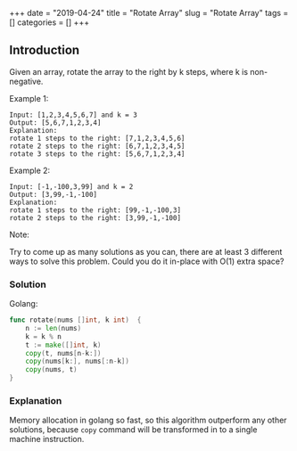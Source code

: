 +++
date = "2019-04-24"
title = "Rotate Array"
slug = "Rotate Array"
tags = []
categories = []
+++

## Introduction

Given an array, rotate the array to the right by k steps, where k is non-negative.

Example 1:
```
Input: [1,2,3,4,5,6,7] and k = 3
Output: [5,6,7,1,2,3,4]
Explanation:
rotate 1 steps to the right: [7,1,2,3,4,5,6]
rotate 2 steps to the right: [6,7,1,2,3,4,5]
rotate 3 steps to the right: [5,6,7,1,2,3,4]
```
Example 2:
```
Input: [-1,-100,3,99] and k = 2
Output: [3,99,-1,-100]
Explanation: 
rotate 1 steps to the right: [99,-1,-100,3]
rotate 2 steps to the right: [3,99,-1,-100]
```
Note:

Try to come up as many solutions as you can, there are at least 3 different ways to solve this problem.
Could you do it in-place with O(1) extra space?

### Solution

Golang:
``` go
func rotate(nums []int, k int)  {
    n := len(nums)
    k = k % n
    t := make([]int, k)
    copy(t, nums[n-k:])
    copy(nums[k:], nums[:n-k])
    copy(nums, t)
}
```

### Explanation

Memory allocation in golang so fast, so this algorithm outperform any other solutions, because `copy` command will be transformed in to a single machine instruction.
